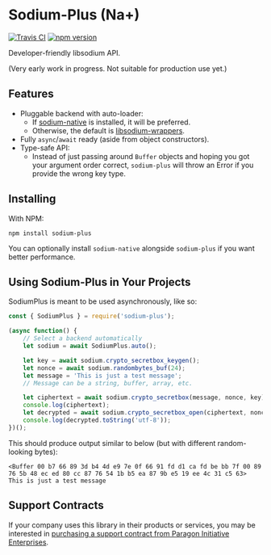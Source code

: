 # Sodium-Plus (Na+)

[![Travis CI](https://travis-ci.org/paragonie/sodium-plus.svg?branch=master)](https://travis-ci.org/paragonie/sodium-plus)
[![npm version](https://img.shields.io/npm/v/sodium-plus.svg)](https://npm.im/sodium-plus)

Developer-friendly libsodium API.

(Very early work in progress. Not suitable for production use yet.)
 
## Features

* Pluggable backend with auto-loader:
   * If [sodium-native](https://github.com/sodium-friends/sodium-native)
      is installed, it will be preferred.
   * Otherwise, the default is [libsodium-wrappers](https://github.com/jedisct1/libsodium.js).
* Fully `async`/`await` ready (aside from object constructors).
* Type-safe API:
  * Instead of just passing around `Buffer` objects and hoping you got your
    argument order correct, `sodium-plus` will throw an Error if you provide
    the wrong key type.

## Installing

With NPM:

```terminal
npm install sodium-plus
```

You can optionally install `sodium-native` alongside `sodium-plus` if you
want better performance.

## Using Sodium-Plus in Your Projects

SodiumPlus is meant to be used asynchronously, like so:

```javascript
const { SodiumPlus } = require('sodium-plus');

(async function() {
    // Select a backend automatically
    let sodium = await SodiumPlus.auto();

    let key = await sodium.crypto_secretbox_keygen();
    let nonce = await sodium.randombytes_buf(24);
    let message = 'This is just a test message';
    // Message can be a string, buffer, array, etc.

    let ciphertext = await sodium.crypto_secretbox(message, nonce, key);
    console.log(ciphertext);
    let decrypted = await sodium.crypto_secretbox_open(ciphertext, nonce, key);
    console.log(decrypted.toString('utf-8'));
})();
```

This should produce output similar to below (but with different random-looking bytes):

``` 
<Buffer 00 b7 66 89 3d b4 4d e9 7e 0f 66 91 fd d1 ca fd be bb 7f 00 89 76 5b 48 ec ed 80 cc 87 76 54 1b b5 ea 87 9b e5 19 ee 4c 31 c5 63>
This is just a test message
```

## Support Contracts

If your company uses this library in their products or services, you may be
interested in [purchasing a support contract from Paragon Initiative Enterprises](https://paragonie.com/enterprise).

